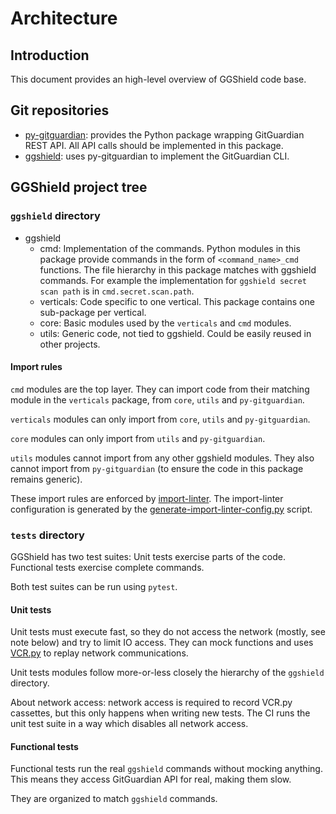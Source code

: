 # Architecture

## Introduction

This document provides an high-level overview of GGShield code base.

## Git repositories

- [py-gitguardian](https://github.com/GitGuardian/py-gitguardian): provides the Python package wrapping GitGuardian REST API. All API calls should be implemented in this package.
- [ggshield](https://github.com/GitGuardian/ggshield): uses py-gitguardian to implement the GitGuardian CLI.

## GGShield project tree

### `ggshield` directory

- ggshield
  - cmd: Implementation of the commands. Python modules in this package provide commands in the form of `<command_name>_cmd` functions. The file hierarchy in this package matches with ggshield commands. For example the implementation for `ggshield secret scan path` is in `cmd.secret.scan.path`.
  - verticals: Code specific to one vertical. This package contains one sub-package per vertical.
  - core: Basic modules used by the `verticals` and `cmd` modules.
  - utils: Generic code, not tied to ggshield. Could be easily reused in other projects.

#### Import rules

`cmd` modules are the top layer. They can import code from their matching module in the `verticals` package, from `core`, `utils` and `py-gitguardian`.

`verticals` modules can only import from `core`, `utils` and `py-gitguardian`.

`core` modules can only import from `utils` and `py-gitguardian`.

`utils` modules cannot import from any other ggshield modules. They also cannot import from `py-gitguardian` (to ensure the code in this package remains generic).

These import rules are enforced by [import-linter](https://pypi.org/project/import-linter/). The import-linter configuration is generated by the [generate-import-linter-config.py](../../scripts/generate-import-linter-config.py) script.

### `tests` directory

GGShield has two test suites: Unit tests exercise parts of the code. Functional tests exercise complete commands.

Both test suites can be run using `pytest`.

#### Unit tests

Unit tests must execute fast, so they do not access the network (mostly, see note below) and try to limit IO access. They can mock functions and uses [VCR.py](https://vcrpy.readthedocs.io/en/latest/index.html) to replay network communications.

Unit tests modules follow more-or-less closely the hierarchy of the `ggshield` directory.

About network access: network access is required to record VCR.py cassettes, but this only happens when writing new tests. The CI runs the unit test suite in a way which disables all network access.

#### Functional tests

Functional tests run the real `ggshield` commands without mocking anything. This means they access GitGuardian API for real, making them slow.

They are organized to match `ggshield` commands.

